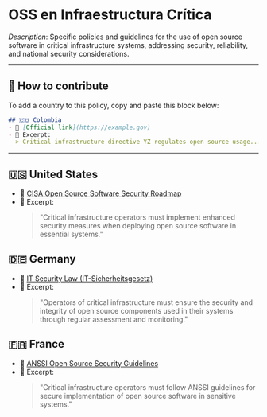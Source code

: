 # OSS en Infraestructura Crítica

_Description_: Specific policies and guidelines for the use of open source software in critical infrastructure systems, addressing security, reliability, and national security considerations.

---

## 🧩 How to contribute

To add a country to this policy, copy and paste this block below:

```markdown
## 🇨🇴 Colombia
- 🔗 [Official link](https://example.gov)
- 📄 Excerpt:
  > Critical infrastructure directive YZ regulates open source usage...
```

---

## 🇺🇸 United States

- 🔗 [CISA Open Source Software Security Roadmap](https://www.cisa.gov/resources-tools/resources/securing-open-source-software-roadmap)
- 📄 Excerpt:
  > "Critical infrastructure operators must implement enhanced security measures when deploying open source software in essential systems."

## 🇩🇪 Germany

- 🔗 [IT Security Law (IT-Sicherheitsgesetz)](https://www.gesetze-im-internet.de/bsig_2009/)
- 📄 Excerpt:
  > "Operators of critical infrastructure must ensure the security and integrity of open source components used in their systems through regular assessment and monitoring."

## 🇫🇷 France

- 🔗 [ANSSI Open Source Security Guidelines](https://www.ssi.gouv.fr/)
- 📄 Excerpt:
  > "Critical infrastructure operators must follow ANSSI guidelines for secure implementation of open source software in sensitive systems."
